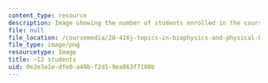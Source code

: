 ```yaml
---
content_type: resource
description: Image showing the number of students enrolled in the course.
file: null
file_location: /coursemedia/20-416j-topics-in-biophysics-and-physical-biology-fall-2014/0e2e3a1edfe0a49bf2d19ea863f7108b_12-approx.png
file_type: image/png
resourcetype: Image
title: ~12 students
uid: 0e2e3a1e-dfe0-a49b-f2d1-9ea863f7108b
---
```

